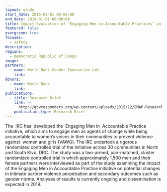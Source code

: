 ```yaml
---
layout: study
start_date: 2015-01-01 00:00:00
end_date: 2019-01-01 00:00:00
title: Impact Evaluation of ‘Engaging Men in Accountable Practices’ in the DRC
featured: false
evergreen: true
focuses:
  - safety
description:
regions:
  - Democratic Republic of Congo
image:
partners:
  - name: World Bank Gender Innovation Lab
    link:
donors:
  - name: World Bank
    link:
publications:
  - title: Research Brief
    link: >-
      http://gbvresponders.org/wp-content/uploads/2015/12/EMAP-Research-Brief.pdf
    publication_type: Research Brief
---
```


The&nbsp; IRC has&nbsp; developed the&nbsp; Engaging Men in&nbsp; Accountable Practice&nbsp; initiative, which aims to engage men as agents of change while being accountable to women’s voices in their communities to prevent violence against&nbsp; women and girls (VAWG). The IRC undertook a rigorous randomized controlled trial of the initiative across 30 communities in North and South Kivu, DRC. The study was a two-armed, pair-matched, cluster &nbsp; randomized controlled trial in which approximately 1,500 men and their female partners were interviewed as part of the study examining the impact of the Engaging Men in Accountable Practice initiative on potential changes in intimate partner violence perpetration and secondary outcomes such as gender norms. Analyses of results is currently ongoing and dissemination is expected in 2019.